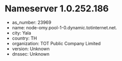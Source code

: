 # Nameserver 1.0.252.186

* as_number: 23969
* name: node-omy.pool-1-0.dynamic.totinternet.net.
* city: Yala
* country: TH
* organization: TOT Public Company Limited
* version: Unknown
* dnssec: Unknown
